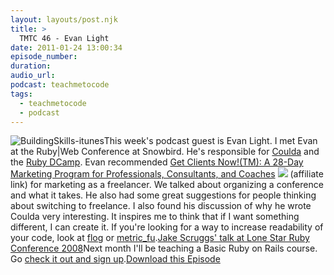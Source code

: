 ```yaml
---
layout: layouts/post.njk
title: >
  TMTC 46 - Evan Light
date: 2011-01-24 13:00:34
episode_number:
duration:
audio_url:
podcast: teachmetocode
tags:
  - teachmetocode
  - podcast
---
```


![](http://teachmetocode.com/podcast/files/2010/08/BuildingSkills-itunes.jpg 'BuildingSkills-itunes')This week's podcast guest is Evan Light. I met Evan at the Ruby|Web Conference at Snowbird. He's responsible for [Coulda](https://github.com/elight/coulda) and the [Ruby DCamp](http://rubydcamp.org/). Evan recommended [Get Clients Now!(TM): A 28-Day Marketing Program for Professionals, Consultants, and Coaches](http://www.amazon.com/gp/product/0814473741?ie=UTF8&tag=chamaxwoo-20&linkCode=as2&camp=1789&creative=390957&creativeASIN=0814473741) ![](http://www.assoc-amazon.com/e/ir?t=chamaxwoo-20&l=as2&o=1&a=0814473741) (affiliate link) for marketing as a freelancer. We talked about organizing a conference and what it takes. He also had some great suggestions for people thinking about switching to freelance. I also found his discussion of why he wrote Coulda very interesting. It inspires me to think that if I want something different, I can create it. If you're looking for a way to increase readability of your code, look at [flog](http://ruby.sadi.st/Flog.html) or [metric_fu](http://metric-fu.rubyforge.org/).[Jake Scruggs' talk at Lone Star Ruby Conference 2008](http://lsrc2008.confreaks.com/04-jake-scruggs-using-metrics-to-take-a-hard-look-at-your-code.html)Next month I'll be teaching a Basic Ruby on Rails course. Go [check it out and sign up](http://codelesson.com/courses/view/basic-ruby-on-rails).[Download this Episode](http://traffic.libsyn.com/charlesmaxwood/TMTC46EvanLight.mp3)
